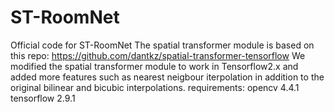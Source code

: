 # ST-RoomNet
Official code for ST-RoomNet
The spatial transformer module is based on this repo: https://github.com/dantkz/spatial-transformer-tensorflow
We modified the spatial transformer module to work in Tensorflow2.x and added more features such as nearest neigbour iterpolation in addition to the original bilinear and bicubic interpolations.
requirements:
opencv 4.4.1
tensorflow 2.9.1
